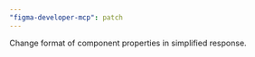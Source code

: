 ```yaml
---
"figma-developer-mcp": patch
---
```


Change format of component properties in simplified response.
